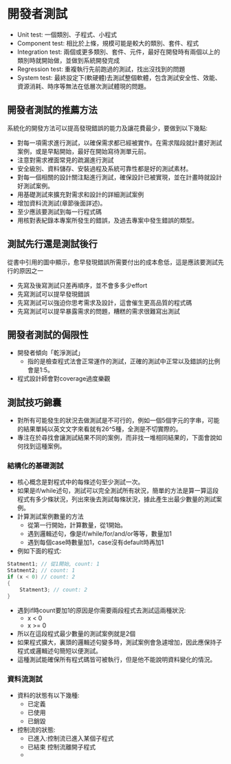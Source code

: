 # 開發者測試
* Unit test: 一個類別、子程式、小程式
* Component test: 相比於上條，規模可能是較大的類別、套件、程式
* Integration test: 兩個或更多類別、套件、元件，最好在開發時有兩個以上的類別時就開始做，並做到系統開發完成
* Regression test: 重複執行先前跑過的測試，找出沒找到的問題
* System test: 最終設定下(軟硬體)去測試整個軟體，包含測試安全性、效能、資源消耗、時序等無法在低層次測試體現的問題。
## 開發者測試的推薦方法
系統化的開發方法可以提高發現錯誤的能力及讓花費最少，要做到以下幾點:
* 對每一項需求進行測試，以確保需求都已經被實作。在需求階段就計畫好測試案例，或是早點開始，最好在開始寫待測單元前。
* 注意對需求裡面常見的疏漏進行測試
* 安全級別、資料儲存、安裝過程及系統可靠性都是好的測試素材。
* 對每一個相關的設計關注點進行測試，確保設計已被實現，並在計畫時就設計好測試案例。
* 用基礎測試來擴充對需求和設計的詳細測試案例
* 增加資料流測試(章節後面詳述)。
* 至少應該要測試到每一行程式碼
* 用核對表紀錄本專案所發生的錯誤，及過去專案中發生錯誤的類型。

## 測試先行還是測試後行
從書中引用的圖中顯示，愈早發現錯誤所需要付出的成本愈低，這是應該要測試先行的原因之一
* 先寫及後寫測試只差再順序，並不會多多少effort
* 先寫測試可以提早發現錯誤
* 先寫測試可以強迫你思考需求及設計，這會催生更高品質的程式碼
* 先寫測試可以提早暴露需求的問題，糟糕的需求很難寫出測試
## 開發者測試的侷限性
* 開發者傾向「乾淨測試」
	* 指的是檢查程式法會正常運作的測試，正確的測試中正常以及錯誤的比例會是1:5。
* 程式設計師會對coverage過度樂觀

## 測試技巧錦囊
* 對所有可能發生的狀況去做測試是不可行的，例如一個5個字元的字串，可能的結果單純以英文文字來看就有26^5種，全測是不切實際的。
* 專注在於尋找會讓測試結果不同的案例，而非找一堆相同結果的，下面會說如何找到這種案例。
### 結構化的基礎測試
* 核心概念是對程式中的每條述句至少測試一次。
* 如果是if/while述句，測試可以完全測試所有狀況，簡單的方法是算一算這段程式有多少條狀況，列出來後去測試每條狀況，據此產生出最少數量的測試案例。
* 計算測試案例數量的方法
	* 從第一行開始，計算數量，從1開始。
	* 遇到邏輯述句，像是if/while/for/and/or等等，數量加1
	* 遇到每個case時數量加1，case沒有default時再加1
* 例如下面的程式:
```C++
Statment1; // 從1開始, count: 1
Statment2; // count: 1
if (x < 0) // count: 2
{
	Statment3; // count: 2
}
```
* 遇到if時count要加1的原因是你需要兩段程式去測試這兩種狀況:
	* x < 0
	* x >= 0
* 所以在這段程式最少數量的測試案例就是2個
* 如果程式擴大，裏頭的邏輯述句變多時，測試案例會急遽增加，因此應保持子程式或邏輯述句簡短以便測試。
* 這種測試能確保所有程式碼皆可被執行，但是他不能說明資料變化的情況。
### 資料流測試
* 資料的狀態有以下幾種:
	* 已定義
	* 已使用
	* 已銷毀
* 控制流的狀態:
	* 已進入:控制流已進入某個子程式
	* 已結束 控制流離開子程式
	* 
<!--stackedit_data:
eyJoaXN0b3J5IjpbMjAwMTcyMDE5NCwzNzAyMDY0MzQsNjM1ND
EyOTI3LC0xNDg3NTkzODY2LDEyNzI1MjUxNSwtMjA4NTA5ODcz
OSwtMTE3NzIxODMwOSw3MzU4NzY2MDYsMTAzNTUzMjM0MCwtMT
AxODU0ODk3NiwtMTMxMjY5ODIyLC0xMTkwNjE0NTA1XX0=
-->